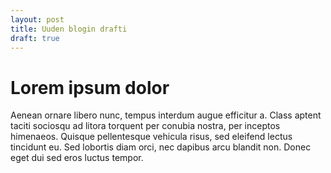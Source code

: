 ```yaml
---
layout: post
title: Uuden blogin drafti
draft: true
---
```


# Lorem ipsum dolor

Aenean ornare libero nunc, tempus interdum augue efficitur a. Class aptent taciti sociosqu ad litora torquent per conubia nostra, per inceptos himenaeos. Quisque pellentesque vehicula risus, sed eleifend lectus tincidunt eu. Sed lobortis diam orci, nec dapibus arcu blandit non. Donec eget dui sed eros luctus tempor. 
